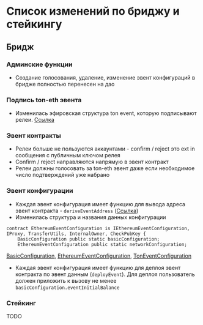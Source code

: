 # Список изменений по бриджу и стейкингу

## Бридж

### Админские функции

- Создание голосования, удаление, изменение эвент конфигураций в бридже полностью перенесен на дао

### Подпись ton-eth эвента

- Изменилась эфировская структура ton event, которую подписывают релеи. [Ссылка](../ethereum/contracts/interfaces/IBridge.sol)

### Эвент контракты

- Релеи больше не пользуются аккаунтами - confirm / reject это ext in сообщения с публичным ключом релея
- Confirm / reject направляются напрямую в эвент контракт
- Релеи должны голосовать за ton-eth эвент даже если необходимое число подтверждений уже набрано

### Эвент конфигурации

- Каждая эвент конфигурация имеет функцию для вывода адреса эвент контракта - `deriveEventAddress` ([Ссылка](../free-ton/contracts/bridge/event-configuration-contracts/EthereumEventConfiguration.sol))
- Изменилась структура и названия данных конфигурации

```
contract EthereumEventConfiguration is IEthereumEventConfiguration, IProxy, TransferUtils, InternalOwner, CheckPubKey {
    BasicConfiguration public static basicConfiguration;
    EthereumEventConfiguration public static networkConfiguration;
```

[BasicConfiguration](./../free-ton/contracts/bridge/interfaces/event-configuration-contracts/IBasicEventConfiguration.sol),
[EthereumEventConfiguration](./../free-ton/contracts/bridge/interfaces/event-configuration-contracts/IEthereumEventConfiguration.sol),
[TonEventConfiguration](./../free-ton/contracts/bridge/interfaces/event-configuration-contracts/ITonEventConfiguration.sol)

- Каждая эвент конфигурация имеет функцию для деплоя эвент контракта по эвент данным (`deployEvent`).
Для деплоя пользователь должен приложить к вызову не менее `basicConfiguration.eventInitialBalance`

### Стейкинг

TODO
